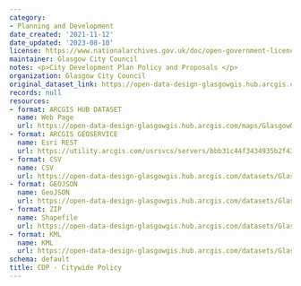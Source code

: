 ```yaml
---
category:
- Planning and Development
date_created: '2021-11-12'
date_updated: '2023-08-10'
license: https://www.nationalarchives.gov.uk/doc/open-government-licence/version/3/
maintainer: Glasgow City Council
notes: <p>City Development Plan Policy and Proposals </p>
organization: Glasgow City Council
original_dataset_link: https://open-data-design-glasgowgis.hub.arcgis.com/maps/GlasgowGIS::cdp-citywide-policy
records: null
resources:
- format: ARCGIS HUB DATASET
  name: Web Page
  url: https://open-data-design-glasgowgis.hub.arcgis.com/maps/GlasgowGIS::cdp-citywide-policy
- format: ARCGIS GEOSERVICE
  name: Esri REST
  url: https://utility.arcgis.com/usrsvcs/servers/bbb31c44f3434935b2f432c16e225bbc/rest/services/AGOL/CDP_Policy_Proposals/FeatureServer/0
- format: CSV
  name: CSV
  url: https://open-data-design-glasgowgis.hub.arcgis.com/datasets/GlasgowGIS::cdp-citywide-policy.csv?outSR=%7B%22latestWkid%22%3A27700%2C%22wkid%22%3A27700%7D
- format: GEOJSON
  name: GeoJSON
  url: https://open-data-design-glasgowgis.hub.arcgis.com/datasets/GlasgowGIS::cdp-citywide-policy.geojson?outSR=%7B%22latestWkid%22%3A27700%2C%22wkid%22%3A27700%7D
- format: ZIP
  name: Shapefile
  url: https://open-data-design-glasgowgis.hub.arcgis.com/datasets/GlasgowGIS::cdp-citywide-policy.zip?outSR=%7B%22latestWkid%22%3A27700%2C%22wkid%22%3A27700%7D
- format: KML
  name: KML
  url: https://open-data-design-glasgowgis.hub.arcgis.com/datasets/GlasgowGIS::cdp-citywide-policy.kml?outSR=%7B%22latestWkid%22%3A27700%2C%22wkid%22%3A27700%7D
schema: default
title: CDP - Citywide Policy
---
```

